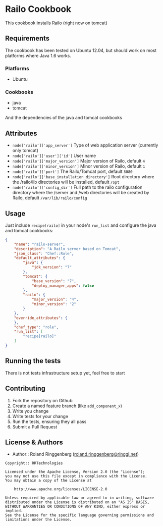 Railo Cookbook
=================

This cookbook installs Railo (right now on tomcat)

Requirements
------------

The cookbook has been tested on Ubuntu 12.04, but should work on most platforms where Java 1.6 works.

### Platforms
- Ubuntu

### Cookbooks
- java
- tomcat

And the dependencies of the java and tomcat cookbooks

Attributes
----------
* `node['railo']['app_server']` Type of web application server (currently only tomcat)
* `node['railo']['user']['id']` User name
* `node['railo']['major_version']` Major version of Railo, default `4`
* `node['railo']['minor_version']` Minor version of Railo, default `1`
* `node['railo']['port']` The Railo/Tomcat port, default `8080`
* `node['railo']['base_installation_directory']` Root directory where the /railo/lib directories will be installed, default `/opt`
* `node['railo']['config_dir']` Full path to the railo configuration directory where the /server and /web directories will be created by Railo, default `/var/lib/railo/config`

Usage
-----
Just include `recipe[railo]` in your node's `run_list` and configure the java and tomcat cookbooks:

```json
{
    "name": "railo-server",
    "description": "A Railo server based on Tomcat",
    "json_class": "Chef::Role",
    "default_attributes": {
        "java": {
            "jdk_version": "7"
        },
        "tomcat": {
            "base_version": "7",
            "deploy_manager_apps": false
        },
        "railo": {
            "major_version": "4",
            "minor_version": "2"
        }
    },
    "override_attributes": {
    },
    "chef_type": "role",
    "run_list": [
        "recipe[railo]"
    ]
}
```

Running the tests
-----------------

There is not tests infrastructure setup yet, feel free to start

Contributing
------------

1. Fork the repository on Github
2. Create a named feature branch (like `add_component_x`)
3. Write you change
4. Write tests for your change
5. Run the tests, ensuring they all pass
6. Submit a Pull Request

License & Authors
-----------------
- Author:: Roland Ringgenberg (<roland.ringgenberg@ringgi.net>)

```text
Copyright:: RRTechnologies

Licensed under the Apache License, Version 2.0 (the "License");
you may not use this file except in compliance with the License.
You may obtain a copy of the License at

    http://www.apache.org/licenses/LICENSE-2.0

Unless required by applicable law or agreed to in writing, software
distributed under the License is distributed on an "AS IS" BASIS,
WITHOUT WARRANTIES OR CONDITIONS OF ANY KIND, either express or implied.
See the License for the specific language governing permissions and
limitations under the License.
```